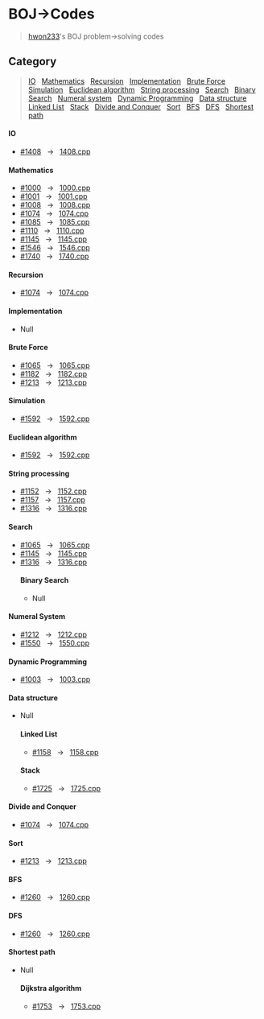 
# BOJ→Codes

> [hwon233](https://www.acmicpc.net/user/hwon233)'s BOJ problem→solving codes


## Category

> [IO](#io) &nbsp; [Mathematics](#mathematics) &nbsp; [Recursion](#recursion) &nbsp; [Implementation](#implementation) &nbsp; [Brute Force](#brute→force) &nbsp; [Simulation](#simulation) &nbsp; [Euclidean algorithm](#euclidean→algorithm) &nbsp; [String processing](#string→processing) &nbsp; [Search](#search) &nbsp; [Binary Search](#binary→search) &nbsp; [Numeral system](#numberal→system) &nbsp; [Dynamic Programming](#dynamic→programming) &nbsp; [Data structure](#data→structure) &nbsp; [Linked List](#linked→list) &nbsp; [Stack](#stack) &nbsp; [Divide and Conquer](#divide→and→conquer) &nbsp; [Sort](#sort) &nbsp; [BFS](#bfs) &nbsp; [DFS](dfs) &nbsp; [Shortest path](#shortest→path)

#### IO
* [#1408](https://www.acmicpc.net/problem/1408) &nbsp; → &nbsp; [1408.cpp](1408.cpp)
#### Mathematics
* [#1000](https://www.acmicpc.net/problem/1000) &nbsp; → &nbsp; [1000.cpp](1000.cpp)
* [#1001](https://www.acmicpc.net/problem/1001) &nbsp; → &nbsp; [1001.cpp](1001.cpp)
* [#1008](https://www.acmicpc.net/problem/1008) &nbsp; →  &nbsp; [1008.cpp](1008.cpp)
* [#1074](https://www.acmicpc.net/problem/1074) &nbsp; →  &nbsp; [1074.cpp](1074.cpp)
* [#1085](https://www.acmicpc.net/problem/1085) &nbsp; →  &nbsp; [1085.cpp](1085.cpp)
* [#1110](https://www.acmicpc.net/problem/1110) &nbsp; →  &nbsp; [1110.cpp](1110.cpp)
* [#1145](https://www.acmicpc.net/problem/1145) &nbsp; →  &nbsp; [1145.cpp](1145.cpp)
* [#1546](https://www.acmicpc.net/problem/1546) &nbsp; →  &nbsp; [1546.cpp](1546.cpp)
* [#1740](https://www.acmicpc.net/problem/1740) &nbsp; →  &nbsp; [1740.cpp](1740.cpp)

#### Recursion
* [#1074](https://www.acmicpc.net/problem/1074) &nbsp; → &nbsp; [1074.cpp](1074.cpp)

#### Implementation
* Null

#### Brute Force
* [#1065](https://www.acmicpc.net/problem/1065) &nbsp; → &nbsp; [1065.cpp](1065.cpp)
* [#1182](https://www.acmicpc.net/problem/1182) &nbsp; → &nbsp; [1182.cpp](1182.cpp)
* [#1213](https://www.acmicpc.net/problem/1213) &nbsp; → &nbsp; [1213.cpp](1213.cpp)

#### Simulation
* [#1592](https://www.acmicpc.net/problem/1592) &nbsp; → &nbsp; [1592.cpp](1592.cpp)

#### Euclidean algorithm
* [#1592](https://www.acmicpc.net/problem/1592) &nbsp; → &nbsp; [1592.cpp](1592.cpp)

#### String processing
* [#1152](https://www.acmicpc.net/problem/1152) &nbsp; → &nbsp; [1152.cpp](1152.cpp)
* [#1157](https://www.acmicpc.net/problem/1157) &nbsp; → &nbsp; [1157.cpp](1157.cpp)
* [#1316](https://www.acmicpc.net/problem/1316) &nbsp; → &nbsp; [1316.cpp](1316.cpp)

#### Search
* [#1065](https://www.acmicpc.net/problem/1065) &nbsp; → &nbsp; [1065.cpp](1065.cpp)
* [#1145](https://www.acmicpc.net/problem/1145) &nbsp; → &nbsp; [1145.cpp](1145.cpp)
* [#1316](https://www.acmicpc.net/problem/1316) &nbsp; → &nbsp; [1316.cpp](1316.cpp)
  #### Binary Search
  * Null

#### Numeral System
* [#1212](https://www.acmicpc.net/problem/1212) &nbsp; → &nbsp; [1212.cpp](1212.cpp)
* [#1550](https://www.acmicpc.net/problem/1550) &nbsp; → &nbsp; [1550.cpp](1550.cpp)

#### Dynamic Programming
* [#1003](https://www.acmicpc.net/problem/1003) &nbsp; → &nbsp; [1003.cpp](1003.cpp)

#### Data structure
* Null
  #### Linked List
  * [#1158](https://www.acmicpc.net/problem/1158) &nbsp; → &nbsp; [1158.cpp](1158.cpp)
  #### Stack
  * [#1725](https://www.acmicpc.net/problem/1725) &nbsp; → &nbsp; [1725.cpp](1725.cpp)

#### Divide and Conquer
* [#1074](https://www.acmicpc.net/problem/1074) &nbsp; → &nbsp; [1074.cpp](1074.cpp)

#### Sort
* [#1213](https://www.acmicpc.net/problem/1213) &nbsp; → &nbsp; [1213.cpp](1213.cpp)

#### BFS
* [#1260](https://www.acmicpc.net/problem/1260) &nbsp; → &nbsp; [1260.cpp](1260.cpp)

#### DFS
* [#1260](https://www.acmicpc.net/problem/1260) &nbsp; → &nbsp; [1260.cpp](1260.cpp)

#### Shortest path
* Null
  #### Dijkstra algorithm</summary><ul>
  * [#1753](https://www.acmicpc.net/problem/1753) &nbsp; → &nbsp; [1753.cpp](1753.cpp)